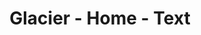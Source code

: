 ---
title: Glacier - Home - Text
builder: true

# Content section
sections:
  - descriptionSection
  - portfolioSection

# Configuration for sections

# Portfolio
stretch: "hide" # Ultra wide portfolio, "show" or "hide"
filter: "text-start" # Align filter "text-start", "text-center", "text-end" or "d-none"
columns: 4 # It is the number of columns you wish to display in the grid
columnItem: "show" # Column to a single media box 
boxesToLoadStart: 10 # The number of boxes to load when it first loads the grid
boxesToLoad: 1 # The number of boxes to load when you click the load more button 
portfolioType: "project" # "gallery" or "project"
portfolioStyle: "minimal" # "classic", "minimal", "alternative" or "creative"
gapHorizontal: 7 # Horizontal gap between items
gapVertical: 7 # Vertical gap between items
loadMoreButton: "hide"

---